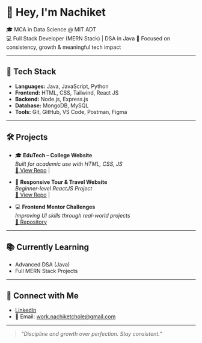 # 👋 Hey, I'm Nachiket

🎓 MCA in Data Science @ MIT ADT  
💻 Full Stack Developer (MERN Stack) | DSA in Java 
🧠 Focused on consistency, growth & meaningful tech impact

---

## 🚀 Tech Stack

- **Languages:** Java, JavaScript, Python
- **Frontend:** HTML, CSS, Tailwind, React JS
- **Backend:** Node.js, Express.js
- **Database:** MongoDB, MySQL
- **Tools:** Git, GitHub, VS Code, Postman, Figma

---

## 🛠️ Projects

- 🎓 **EduTech – College Website**  
  _Built for academic use with HTML, CSS, JS_  
  [🔗 View Repo](https://github.com/nach1ket03) |

- 🧭 **Responsive Tour & Travel Website**  
  _Beginner-level ReactJS Project_  
  [🔗 View Repo](https://github.com/nach1ket03) |

- 💻 **Frontend Mentor Challenges**  
  _Improving UI skills through real-world projects_  
  [📁 Repository](https://github.com/nach1ket03/frontend-mentor-challenges)

---

## 📚 Currently Learning

- Advanced DSA (Java)
- Full MERN Stack Projects

---

## 🤝 Connect with Me

- [LinkedIn](https://www.linkedin.com/in/nach1ket03/)
- 📧 Email: work.nachiketchole@gmail.com

---

> _“Discipline and growth over perfection. Stay consistent.”_


